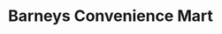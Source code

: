 ---
title: "Barneys Convenience Mart"
url: /ypsilanti/barneys-convenience-mart/
shop: convenience
---